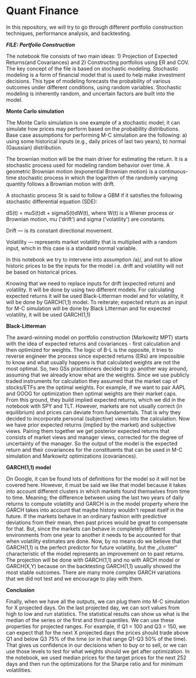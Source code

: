 # Quant Finance 

In this repository, we will try to go through different portfolio construction techniques, performance analysis, and backtesting.

***FILE: Portfolio Construction***

The notebook file consists of two main ideas: 1) Projection of Expected Returns(and Covariances) and 2) Constructing portfolios using ER and COV. The key concept of the file is based on stochastic modeling. Stochastic modeling is a form of financial model that is used to help make investment decisions.
This type of modeling forecasts the probability of various outcomes under different conditions, using random variables. Stochastic modeling is inherently random, and uncertain factors are built into the model.

**Monte Carlo simulation**

The Monte Carlo simulation is one example of a stochastic model; it can simulate how prices may perform based on the probability distributions. Base case assumptions for performing M-C simulation are the following: a) using some historical inputs (e.g., daily prices of last two years), b) normal (Gaussian) distribution.

The brownian motion will be the main driver for estimating the return. It is a stochastic process used for modeling random behavior over time. A geometric Brownian motion (exponential Brownian motion) is a continuous-time stochastic process in which the logarithm of the randomly varying quantity follows a Brownian motion with drift.

A stochastic process St is said to follow a GBM if it satisfies the following stochastic differential equation (SDE):

dS(t) = muS(t)dt + sigmaS(t)dW(t), where W(t) is a Wiener process or Brownian motion, mu ('drift') and sigma ('volatility') are constants.

Drift — is its constant directional movement.

Volatility — represents market volatility that is multiplied with a random input, which in this case is a standard normal variable.

In this notebook we try to intervene into assumption /a)/, and not to allow historic prices to be the inputs for the model i.e. drift and volatility will not be based on historical prices.

Knowing that we need to replace inputs for drift (expected return) and volatility. It will be done by using two different models. For calculating expected returns it will be used Black-Litterman model and for volatility, it will be done by GARCH(1,1) model. To reiterate; expected return as an input for M-C simulation will be done by Black Litterman and for expected volatility, it will be used GARCH(1,1)

**Black-Litterman**

The award-winning model on portfolio construction (Markowitz MPT) starts with the idea of expected returns and covariances - first calculation and then optimized for weights. The logic of B-L is the opposite, it tries to reverse engineer the process since expected returns (ERs) are impossible to know and what usually happens is that calculated weights are not the most optimal. So, two GSs practitioners decided to go another way around, assuming that we already know what are the weights. Since we use publicly traded instruments for calculation they assumed that the market cap of stocks/ETFs are the optimal weights. For example, if we want to pair AAPL and GOOG for optimization then optimal weights are their market caps. From this ground, they build implied expected returns, which we did in the notebook with SPY and TLT. However, markets are not usually correct (in equilibrium) and prices can deviate from fundamentals. That is why they decided to incorporate personal (subjective) views into the calculation. Now we have prior expected returns (implied by the market) and subjective views. Pairing them together we get posterior expected returns that consists of market views and manager views, corrected for the degree of uncertainty of the manager. So the output of the model is the expected return and their covariances for the constituents that can be used in M-C simulation and Markowitz optimizations (covariances).

**GARCH(1,1) model**

On Google, it can be found lots of definitions for the model so it will not be covered here. However, it must be said we like that model because it takes into account different clusters in which markets found themselves from time to time. Meaning; the difference between using the last two years of daily returns to compute volatility and GARCH is in the model property where the GARCH takes into account that maybe history wouldn't repeat itself in the future. If the markets behave in an ordinary fashion with predictive deviations from their mean, then past prices would be great to compensate for that. But, since the markets can behave in completely different environments from one year to another it needs to be accounted for that when volatility estimates are done. Now, by no means do we believe that GARCH(1,1) is the perfect predictor for future volatility, but the „cluster“ characteristic of the model represents an improvement on to past returns. The projection will be done with GARCH(1,1) and no with ARCH model or GARCH(X,Y) because on the backtesting GARCH(1,1) usually showed the most stable outcomes. There are many more complex GARCH variations that we did not test and we encourage to play with them.

**Conclusion**

Finally, when we have all the outputs, we can plug them into M-C simulation for X projected days. On the last projected day, we can sort values from high to low and run statistics. The statistical results can show us what is the median of the series or the first and third quantiles. We can use these properties for projected ranges. For example, if Q1 = 100 and Q3 = 150, we can expect that for the next X projected days the prices should trade above Q1 and below Q3 75% of the time (or in that range Q1-Q3 50% of the time). That gives us confidence in our decisions when to buy or to sell, or we can use those levels to test for what weights should we get after optimization. In the notebook, we used median prices for the target prices for the next 252 days and then run the optimizations for the Sharpe ratio and for minimum volatilities.

